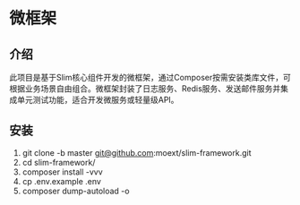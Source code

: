 # 微框架
## 介绍
此项目是基于Slim核心组件开发的微框架，通过Composer按需安装类库文件，可根据业务场景自由组合。微框架封装了日志服务、Redis服务、发送邮件服务并集成单元测试功能，适合开发微服务或轻量级API。

## 安装
1. git clone -b master git@github.com:moext/slim-framework.git
2. cd slim-framework/
3. composer install -vvv
4. cp .env.example .env
5. composer dump-autoload -o